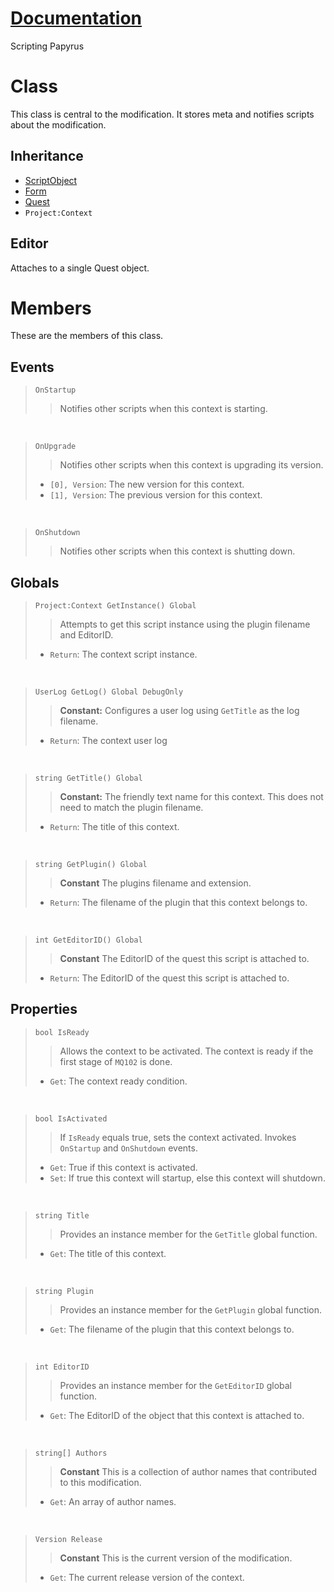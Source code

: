 # [Documentation](../Documentation.md) #
Scripting Papyrus

# Class
This class is central to the modification. It stores meta and notifies scripts about the modification.

## Inheritance
* [ScriptObject](http://www.creationkit.com/fallout4/index.php?title=ScriptObject_Script)
* [Form](http://www.creationkit.com/fallout4/index.php?title=Form_Script)
* [Quest](http://www.creationkit.com/fallout4/index.php?title=Quest_Script)
* `Project:Context`

## Editor
Attaches to a single Quest object.

# Members
These are the members of this class.

## Events
>`OnStartup`
>> Notifies other scripts when this context is starting.

</br>

>`OnUpgrade`
>> Notifies other scripts when this context is upgrading its version.
>* `[0], Version`: The new version for this context.
>* `[1], Version`: The previous version for this context.

</br>

>`OnShutdown`
>> Notifies other scripts when this context is shutting down.

## Globals
>`Project:Context GetInstance() Global`
>> Attempts to get this script instance using the plugin filename and EditorID.
>* `Return`: The context script instance.

</br>

>`UserLog GetLog() Global DebugOnly`
>> **Constant:**
>> Configures a user log using `GetTitle` as the log filename.
>* `Return`: The context user log

</br>

>`string GetTitle() Global`
>> **Constant:**
>> The friendly text name for this context. This does not need to match the plugin filename.
>* `Return`: The title of this context.

</br>

>`string GetPlugin() Global`
>> **Constant**
>> The plugins filename and extension.
>* `Return`: The filename of the plugin that this context belongs to.

</br>

>`int GetEditorID() Global`
>> **Constant**
>> The EditorID of the quest this script is attached to.
>* `Return`: The EditorID of the quest this script is attached to.

## Properties
>`bool IsReady`
>> Allows the context to be activated. The context is ready if the first stage of `MQ102` is done.
>* `Get`: The context ready condition.

</br>

>`bool IsActivated`
>> If `IsReady` equals true, sets the context activated.
>> Invokes `OnStartup` and `OnShutdown` events.
>* `Get`: True if this context is activated.
>* `Set`: If true this context will startup, else this context will shutdown.

</br>

>`string Title`
>> Provides an instance member for the `GetTitle` global function.
>* `Get`: The title of this context.

</br>

>`string Plugin`
>> Provides an instance member for the `GetPlugin` global function.
>* `Get`: The filename of the plugin that this context belongs to.

</br>

>`int EditorID`
>> Provides an instance member for the `GetEditorID` global function.
>* `Get`: The EditorID of the object that this context is attached to.

</br>

>`string[] Authors`
>> **Constant**
>> This is a collection of author names that contributed to this modification.
>* `Get`: An array of author names.

</br>

>`Version Release`
>> **Constant**
>> This is the current version of the modification.
>* `Get`: The current release version of the context.








